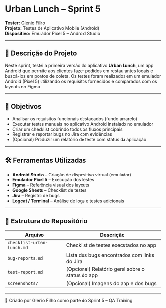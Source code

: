 # Urban Lunch – Sprint 5

**Tester:** Glenio Filho  
**Projeto:** Testes de Aplicativo Mobile (Android)  
**Dispositivo:** Emulador Pixel 5 – Android Studio

---

## 🧪 Descrição do Projeto

Neste sprint, testei a primeira versão do aplicativo **Urban Lunch**, um app Android que permite aos clientes fazer pedidos em restaurantes locais e buscá-los em pontos de coleta. Os testes foram realizados em um emulador Android (Pixel 5) utilizando os requisitos fornecidos e comparados com os layouts no Figma.

---

## 🎯 Objetivos

- Analisar os requisitos funcionais destacados (fundo amarelo)
- Executar testes manuais no aplicativo Android instalado no emulador
- Criar um checklist cobrindo todos os fluxos principais
- Registrar e reportar bugs no Jira com evidências
- (Opcional) Produzir um relatório de teste com status da aplicação

---

## 🛠️ Ferramentas Utilizadas

- **Android Studio** – Criação de dispositivo virtual (emulador)
- **Emulador Pixel 5** – Execução dos testes
- **Figma** – Referência visual dos layouts
- **Google Sheets** – Checklist de testes
- **Jira** – Registro de bugs
- **Logcat / Terminal** – Análise de logs e testes adicionais

---

## 📂 Estrutura do Repositório

| Arquivo | Descrição |
|--------|-----------|
| `checklist-urban-lunch.md` | Checklist de testes executados no app |
| `bug-reports.md` | Lista dos bugs encontrados com links do Jira |
| `test-report.md` | (Opcional) Relatório geral sobre o status do app |
| `screenshots/` | (Opcional) Imagens do app e dos bugs |

---

🧪 Criado por Glenio Filho como parte do Sprint 5 – QA Training
